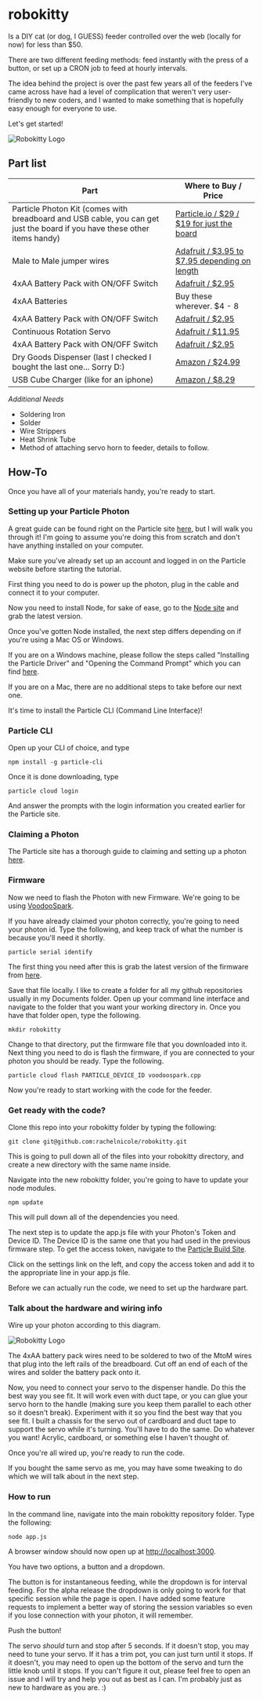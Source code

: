 # robokitty
Is a DIY cat (or dog, I GUESS) feeder controlled over the web (locally for now) for less than $50.

There are two different feeding methods: feed instantly with the press of a button, or set up a CRON job to feed at hourly intervals.

The idea behind the project is over the past few years all of the feeders I've came across have had a level of complication that weren't very user-friendly to new coders, and I wanted to make something that is hopefully easy enough for everyone to use.

Let's get started!

![Robokitty Logo](robokitty-logo.jpg)


## Part list

| Part  | Where to Buy / Price |
| ------------- | ------------- |
| Particle Photon Kit (comes with breadboard and USB cable, you can get just the board if you have these other items handy)  | [Particle.io / $29 / $19 for just the board](https://store.particle.io/)  |
| Male to Male jumper wires  | [Adafruit / $3.95 to $7.95 depending on length](http://www.adafruit.com/search?q=male+male+jumper&b=1)  |
| 4xAA Battery Pack with ON/OFF Switch  | [Adafruit / $2.95](https://www.adafruit.com/products/830)  |
| 4xAA Batteries  | Buy these wherever. $4 - 8  |
| 4xAA Battery Pack with ON/OFF Switch  | [Adafruit / $2.95](https://www.adafruit.com/products/830)  |
| Continuous Rotation Servo  | [Adafruit / $11.95](https://www.adafruit.com/products/154)  |
| 4xAA Battery Pack with ON/OFF Switch  | [Adafruit / $2.95](https://www.adafruit.com/products/830)  |
| Dry Goods Dispenser (last I checked I bought the last one... Sorry D:) | [Amazon / $24.99](http://www.amazon.com/gp/product/B00TECVEQE?psc=1&redirect=true&ref_=oh_aui_detailpage_o02_s00)  |
| USB Cube Charger (like for an iphone) | [Amazon / $8.29](http://www.amazon.com/Apple-Authentic-Adapter-iPhone-Touch/dp/B010NYA6VK/ref=sr_1_5?ie=UTF8&qid=1448330240&sr=8-5&keywords=usb+cube+charger)  |

*Additional Needs*
* Soldering Iron
* Solder
* Wire Strippers
* Heat Shrink Tube
* Method of attaching servo horn to feeder, details to follow.

## How-To

Once you have all of your materials handy, you're ready to start.

### Setting up your Particle Photon

A great guide can be found right on the Particle site [here](https://docs.particle.io/guide/getting-started/connect/photon/), but I will walk you through it! I'm going to assume you're doing this from scratch and don't have anything installed on your computer.

Make sure you've already set up an account and logged in on the Particle website before starting the tutorial.

First thing you need to do is power up the photon, plug in the cable and connect it to your computer.

Now you need to install Node, for sake of ease, go to the [Node site](https://nodejs.org/) and grab the latest version.

Once you've gotten Node installed, the next step differs depending on if you're using a Mac OS or Windows.

If you are on a Windows machine, please follow the steps called "Installing the Particle Driver" and "Opening the Command Prompt" which you can find [here](https://docs.particle.io/guide/getting-started/connect/photon/#installing-the-particle-driver).

If you are on a Mac, there are no additional steps to take before our next one.

It's time to install the Particle CLI (Command Line Interface)! 

### Particle CLI

Open up your CLI of choice, and type 
```
npm install -g particle-cli
```

Once it is done downloading, type 

```
particle cloud login
```

And answer the prompts with the login information you created earlier for the Particle site.


### Claiming a Photon

The Particle site has a thorough guide to claiming and setting up a photon [here](https://docs.particle.io/guide/getting-started/connect/photon/#connecting-your-device).


### Firmware
Now we need to flash the Photon with new Firmware. We're going to be using [VoodooSpark](https://github.com/voodootikigod/voodoospark).

If you have already claimed your photon correctly, you're going to need your photon id. Type the following, and keep track of what the number is because you'll need it shortly.

```
particle serial identify
```

The first thing you need after this is grab the latest version of the firmware from [here](https://github.com/voodootikigod/voodoospark/blob/master/firmware/voodoospark.cpp).

Save that file locally. I like to create a folder for all my github repositories usually in my Documents folder. Open up your command line interface and navigate to the folder that you want your working directory in. Once you have that folder open, type the following. 

```
mkdir robokitty
```

Change to that directory, put the firmware file that you downloaded into it. Next thing you need to do is flash the firmware, if you are connected to your photon you should be ready. Type the following.

```
particle cloud flash PARTICLE_DEVICE_ID voodoospark.cpp
```

Now you're ready to start working with the code for the feeder.

### Get ready with the code?

Clone this repo into your robokitty folder by typing the following:

```
git clone git@github.com:rachelnicole/robokitty.git
```

This is going to pull down all of the files into your robokitty directory, and create a new directory with the same name inside.

Navigate into the new robokitty folder, you're going to have to update your node modules.

```
npm update
```

This will pull down all of the dependencies you need.

The next step is to update the app.js file with your Photon's Token and Device ID. The Device ID is the same one that you had used in the previous firmware step. To get the access token, navigate to the [Particle Build Site](https://build.particle.io/).

Click on the settings link on the left, and copy the access token and add it to the appropriate line in your app.js file. 

Before we can actually run the code, we need to set up the hardware part.

### Talk about the hardware and wiring info

Wire up your photon according to this diagram.

![Robokitty Logo](robokitty-wiring.png)

The 4xAA battery pack wires need to be soldered to two of the MtoM wires that plug into the left rails of the breadboard. Cut off an end of each of the wires and solder the battery pack onto it. 

Now, you need to connect your servo to the dispenser handle. Do this the best way you see fit. It will work even with duct tape, or you can glue your servo horn to the handle (making sure you keep them parallel to each other so it doesn't break). Experiment with it so you find the best way that you see fit. I built a chassis for the servo out of cardboard and duct tape to support the servo while it's turning. You'll have to do the same. Do whatever you want! Acrylic, cardboard, or something else I haven't thought of.

Once you're all wired up, you're ready to run the code.

If you bought the same servo as me, you may have some tweaking to do which we will talk about in the next step.


### How to run 

In the command line, navigate into the main robokitty repository folder. Type the following:

```
node app.js
```

A browser window should now open up at [http://localhost:3000](http://localhost:3000).

You have two options, a button and a dropdown. 

The button is for instantaneous feeding, while the dropdown is for interval feeding. For the alpha release the dropdown is only going to work for that specific session while the page is open. I have added some feature requests to implement a better way of storing the session variables so even if you lose connection with your photon, it will remember. 

Push the button! 

The servo *should* turn and stop after 5 seconds. If it doesn't stop, you may need to tune your servo. If it has a trim pot, you can just turn until it stops. If it doesn't, you may need to open up the bottom of the servo and turn the little knob until it stops. If you can't figure it out, please feel free to open an issue and I will try and help you out as best as I can. I'm probably just as new to hardware as you are. :)


